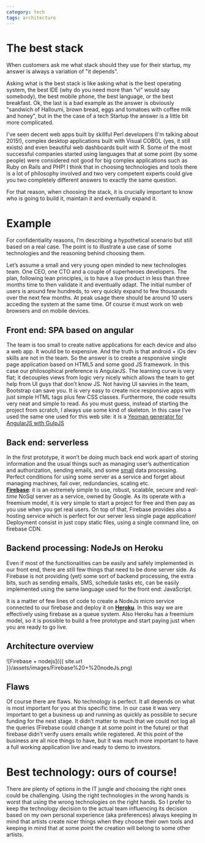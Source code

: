 ```yaml
---
category: tech
tags: architecture
---
```

# The best stack

When customers ask me what stack should they use for their startup, my answer is always a variation of "it depends".  

Asking what is the best stack is like asking what is the best operating system, the best IDE (why do you need more than “vi” would say somebody), the best mobile phone, the best language, or the best breakfast. Ok, the last is a bad example as the answer is obviously "sandwich of Halloumi, brown bread, eggs and tomatoes with coffee milk and honey", but in the the case of a tech Startup the answer is a little bit more complicated.  

I've seen decent web apps built by skillful Perl developers (I'm talking about 2015!), complex desktop applications built with Visual COBOL (yes, it still exists) and even beautiful web dashboards built with R. Some of the most successful companies started using languages that at some point (by some people) were considered not good for big complex applications such as Ruby on Rails and PHP! I think that in choosing technologies and tools there is a lot of philosophy involved and two very competent experts could give you two completely different answers to exactly the same question.  

For that reason, when choosing the stack, it is crucially important to know who is going to build it, maintain it and eventually expand it.

# Example

For confidentiality reasons, I’m describing a hypothetical scenario but still based on a real case. The point is to illustrate a use case of some technologies and the reasoning behind choosing them.  

Let’s assume a small and very young open minded to new technologies team. One CEO, one CTO and a couple of superheroes developers. The plan, following lean principles, is to have a live product in less than three months time to then validate it and eventually adapt. The initial number of users is around few hundreds, to very quickly expand to few thousands over the next few months. At peak usage there should be around 10 users acceding the system at the same time. Of course it must work on web browsers and on mobile devices.

## Front end: SPA based on angular

The team is too small to create native applications for each device and also a web app. It would be to expensive. And the truth is that android + iOs dev skills are not in the team. So the answer is to create a responsive single page application based on HTML5 and some good JS framework. In this case our philosophical preference is AngularJS. The learning curve is very flat; it decouples views from logic very nicely which allows the team to get help from UI guys that don’t know JS. Not having UI savvies in the team, Bootstrap can save you. It is very easy to create nice responsive apps with just simple HTML tags plus few CSS classes. Furthermore, the code results very neat and simple to read. As you must guess, instead of starting the project from scratch, I always use some kind of skeleton. In this case I’ve used the same one used for this web site: it is a [Yeoman generator for AngularJS with GulpJS](https://github.com/Swiip/generator-gulp-angular)

## Back end: serverless

In the first prototype, it won’t be doing much back end work apart of storing information and the usual things such as managing user’s authentication and authorization, sending emails, and some <u>small</u> data processing.  
Perfect conditions for using some server as a service and forget about managing machines, fail over, redundancies, scaling etc.  
[**Firebase**](https://www.firebase.com): it is an extremely simple to use, robust, scalable, secure and _real-time_ NoSql server as a service, owned by Google. As its operate with a freemium model, it is very simple to start a project for free and then pay as you use when you get real users. On top of that, Firebase provides also a hosting service which is perfect for our server less single page application! Deployment consist in just copy static files, using a single command line, on firebase CDN.

## Backend processing: NodeJs on Heroku

Even if most of the functionalities can be easily and safely implemented in our front end, there are still few things that need to be done server side. As Firebase is not providing (yet) some sort of backend processing, the extra bits, such as sending emails, SMS, schedule tasks etc, can be easily implemented using the same language used for the front end: JavaScript.  

It is a matter of few lines of code to create a NodeJs micro service connected to our firebase and deploy it on  [**Heroku**](https://www.heroku.com). In this way we are effectively using firebase as a queue system. Also Heroku has a freemium model, so it is possible to build a free prototype and start paying just when you are ready to go live.

## Architecture overview

![Firebase + nodejs]({{ site.url }}/assets/images/Firebase%20+%20nodeJs.png)

## Flaws

Of course there are flaws. No technology is perfect. It all depends on what is most important for you at this specific time. In our case it was very important to get a business up and running as quickly as possible to secure funding for the next stage. It didn’t matter to much that we could not log all the queries (Firebase could change it at some point in the future) or that firebase didn’t verify users emails while registered. At this point of the business are all nice things to have, but it was much more important to have a full working application live and ready to demo to investors.

# Best technology: ours of course!

There are plenty of options in the IT jungle and choosing the right ones could be challenging. Using the right technologies in the wrong hands is worst that using the wrong technologies on the right hands. So I prefer to keep the technology decision to the actual team influencing its decision based on my own personal experience (aka preferences) always keeping in mind that artists create nicer things when they choose their own tools and keeping in mind that at some point the creation will belong to some other artists.

